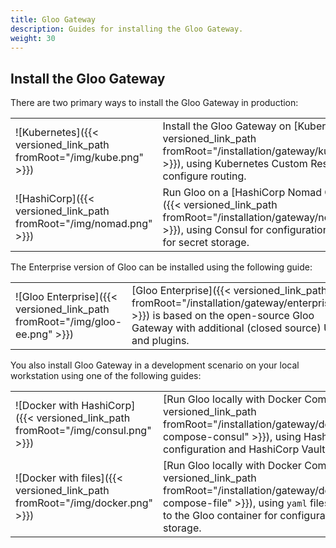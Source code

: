 ```yaml
---
title: Gloo Gateway
description: Guides for installing the Gloo Gateway.
weight: 30
---
```


## Install the Gloo Gateway

There are two primary ways to install the Gloo Gateway in production:

|    |    |
|----|----|
|![Kubernetes]({{< versioned_link_path fromRoot="/img/kube.png" >}}) | Install the Gloo Gateway on [Kubernetes]({{< versioned_link_path fromRoot="/installation/gateway/kubernetes" >}}), using Kubernetes Custom Resources to configure routing. |
| ![HashiCorp]({{< versioned_link_path fromRoot="/img/nomad.png" >}}) | Run Gloo on a [HashiCorp Nomad Cluster]({{< versioned_link_path fromRoot="/installation/gateway/nomad" >}}), using Consul for configuration and Vault for secret storage. |

The Enterprise version of Gloo can be installed using the following guide:

|    |    |
|----|----|
| ![Gloo Enterprise]({{< versioned_link_path fromRoot="/img/gloo-ee.png" >}}) | [Gloo Enterprise]({{< versioned_link_path fromRoot="/installation/gateway/enterprise" >}}) is based on the open-source Gloo Gateway with additional (closed source) UI and plugins. |

You also install Gloo Gateway in a development scenario on your local workstation using one of the following guides:

|    |    |
|----|----|
| ![Docker with HashiCorp]({{< versioned_link_path fromRoot="/img/consul.png" >}}) | [Run Gloo locally with Docker Compose]({{< versioned_link_path fromRoot="/installation/gateway/development/docker-compose-consul" >}}), using HashiCorp Consul for configuration and HashiCorp Vault for secret storage. |
| ![Docker with files]({{< versioned_link_path fromRoot="/img/docker.png" >}}) | [Run Gloo locally with Docker Compose]({{< versioned_link_path fromRoot="/installation/gateway/development/docker-compose-file" >}}), using `yaml` files which are mounted to the Gloo container for configuration and secret storage. |
